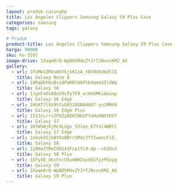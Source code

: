 ```yaml
---
layout: produk-casinghp
title: Los Angeles Clippers Samsung Galaxy S9 Plus Case
categories: samsung
tags: galaxy

# Produk
product-title: Los Angeles Clippers Samsung Galaxy S9 Plus Case
harga: 90000
sku: hn-3597
image-drive: 1XaqmOrQ-WpBOSMdvZYJrTJNvocKM2_AX
gallery:
  - url: 1FUMkSZMXsWXYkj5K1zA_tDV0XXd6dlCE
    title: Galaxy Note 8
  - url: 16Rq8khOuBsi8FmRRlH6PSbdqem35lXWq
    title: Galaxy S6
  - url: 1JgnFmOsD0uV9cPy7F9_ecHoUMkiOeaxp
    title: Galaxy S6 Edge
  - url: 1khXfJlXs9SfuGKS28UBA4AbT-yu1MM49
    title: Galaxy S6 Edge Plus
  - url: 153JcLrrc2FHZyDD0lHbzFYaHz4NVtKV7
    title: Galaxy S7
  - url: 1H7WSWjOjMc9Ldgs_53leo_K7Yxl4WBtl
    title: Galaxy S7 Edge
  - url: 1nkukX5jb8YOaBBrrSMdzJffIweecFiQ_
    title: Galaxy S8
  - url: 1y8KmZtRmZXR143Fcp1YL9-dp--shZdx2
    title: Galaxy S8 Plus
  - url: 1EFyXD_UbcFnrU5xmNHZxpkEGfyzPSoyg
    title: Galaxy S9
  - url: 1XaqmOrQ-WpBOSMdvZYJrTJNvocKM2_AX
    title: Galaxy S9 Plus
---
```

